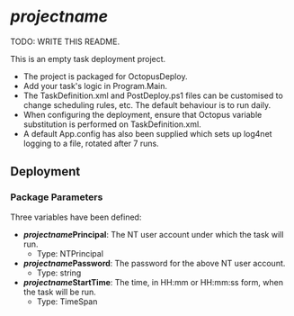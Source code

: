 ﻿# $projectname$

TODO: WRITE THIS README.

This is an empty task deployment project.

* The project is packaged for OctopusDeploy.
* Add your task's logic in Program.Main.
* The TaskDefinition.xml and PostDeploy.ps1 files can be customised to change scheduling rules, etc. The default behaviour is to run daily.
* When configuring the deployment, ensure that Octopus variable substitution is performed on TaskDefinition.xml.
* A default App.config has also been supplied which sets up log4net logging to a file, rotated after 7 runs.

## Deployment

### Package Parameters

Three variables have been defined:
* **$projectname$Principal**: The NT user account under which the task will run.
  * Type: NTPrincipal
* **$projectname$Password**: The password for the above NT user account.
  * Type: string
* **$projectname$StartTime**: The time, in HH:mm or HH:mm:ss form, when the task will be run.
  * Type: TimeSpan
